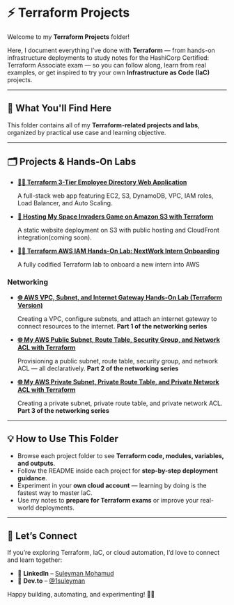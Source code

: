 # ⚡ Terraform Projects

Welcome to my **Terraform Projects** folder!  

Here, I document everything I’ve done with **Terraform** — from hands-on infrastructure deployments to study notes for the HashiCorp Certified: Terraform Associate exam — so you can follow along, learn from real examples, or get inspired to try your own **Infrastructure as Code (IaC)** projects.

---

## 🚀 What You'll Find Here

This folder contains all of my **Terraform-related projects and labs**, organized by practical use case and learning objective.

---

## 🗂️ Projects & Hands-On Labs

- **[🧑‍💻 Terraform 3-Tier Employee Directory Web Application](https://github.com/1suleyman/-Terraform-3-Tier-Employee-Directory-Web-Application)**  

  A full-stack web app featuring EC2, S3, DynamoDB, VPC, IAM roles, Load Balancer, and Auto Scaling.

- **[🌌 Hosting My Space Invaders Game on Amazon S3 with Terraform](https://github.com/1suleyman/-Hosting-My-Space-Invaders-Game-on-Amazon-S3-with-Terraform)** 

  A static website deployment on S3 with public hosting and CloudFront integration(coming soon).

- **[🧑‍💻 Terraform AWS IAM Hands-On Lab: NextWork Intern Onboarding](https://github.com/1suleyman/-Terraform-AWS-IAM-Hands-On-Lab-NextWork-Intern-Onboarding/tree/main)**  

  A fully codified Terraform lab to onboard a new intern into AWS

### Networking 

- **[🌐 AWS VPC, Subnet, and Internet Gateway Hands-On Lab (Terraform Version)](https://github.com/1suleyman/-AWS-VPC-Subnet-and-Internet-Gateway-Hands-On-Lab-Terraform-Version-)**  

  Creating a VPC, configure subnets, and attach an internet gateway to connect resources to the internet. **Part 1 of the networking series**

- **[🌐 My AWS Public Subnet, Route Table, Security Group, and Network ACL with Terraform](https://github.com/1suleyman/-My-AWS-Public-Subnet-Route-Table-Security-Group-and-Network-ACL-with-Terraform)**  

  Provisioning a public subnet, route table, security group, and network ACL — all declaratively. **Part 2 of the networking series**

- **[🌐 My AWS Private Subnet, Private Route Table, and Private Network ACL with Terraform](https://github.com/1suleyman/-My-AWS-Private-Subnet-Private-Route-Table-and-Private-Network-ACL-with-Terraform/tree/main?tab=readme-ov-file)**  

  Creating a private subnet, private route table, and private network ACL. **Part 3 of the networking series**

---

## 💡 How to Use This Folder

- Browse each project folder to see **Terraform code, modules, variables, and outputs**.  
- Follow the README inside each project for **step-by-step deployment guidance**.  
- Experiment in your **own cloud account** — learning by doing is the fastest way to master IaC.  
- Use my notes to **prepare for Terraform exams** or improve your real-world deployments.  

---

## 🤝 Let’s Connect

If you’re exploring Terraform, IaC, or cloud automation, I’d love to connect and learn together:  

- 💼 **LinkedIn** – [Suleyman Mohamud](https://www.linkedin.com/in/suleyman-mohamud/)  
- 🧠 **Dev.to** – [@1suleyman](https://dev.to/1suleyman)  

Happy building, automating, and experimenting! 🌱✨
